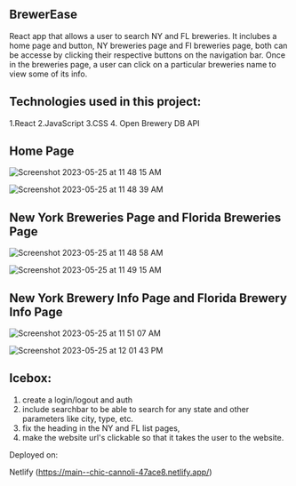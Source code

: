 ## BrewerEase

React app that allows a user to search NY and FL breweries. It inclubes a home page and button, NY breweries page and Fl breweries page, both can be accesse by clicking their respective buttons on the navigation bar. Once in the breweries page, a user can click on a particular breweries name to view some of its info.

## Technologies used in this project:
1.React
2.JavaScript
3.CSS
4. Open Brewery DB API

## Home Page

![Screenshot 2023-05-25 at 11 48 15 AM](https://github.com/FernRicaurte/react-brewerease/assets/128169706/c2a1243c-e968-4d96-b63a-8c1b4cb208e6)

![Screenshot 2023-05-25 at 11 48 39 AM](https://github.com/FernRicaurte/react-brewerease/assets/128169706/b9656fe7-3d5c-42ce-a99f-ded45a146420)


## New York Breweries Page and Florida Breweries Page

![Screenshot 2023-05-25 at 11 48 58 AM](https://github.com/FernRicaurte/react-brewerease/assets/128169706/442941d0-069f-4a72-aa25-bf54e488b395)

![Screenshot 2023-05-25 at 11 49 15 AM](https://github.com/FernRicaurte/react-brewerease/assets/128169706/1c0327ad-2846-41be-b839-87146b304694)


## New York Brewery Info Page and Florida Brewery Info Page

![Screenshot 2023-05-25 at 11 51 07 AM](https://github.com/FernRicaurte/react-brewerease/assets/128169706/83158f05-30a4-4489-bd62-3b187b967d15)

![Screenshot 2023-05-25 at 12 01 43 PM](https://github.com/FernRicaurte/react-brewerease/assets/128169706/00021809-f601-4b20-9e5c-54618e847a03)


## Icebox:

1. create a login/logout and auth
2. include searchbar to be able to search for any state and other parameters like city, type, etc.
3. fix the heading in the NY and FL list pages,
4. make the website url's clickable so that it takes the user to the website.

Deployed on:

Netlify
(https://main--chic-cannoli-47ace8.netlify.app/)
